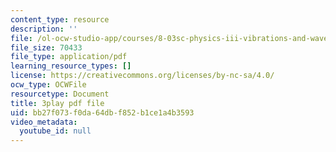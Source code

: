```yaml
---
content_type: resource
description: ''
file: /ol-ocw-studio-app/courses/8-03sc-physics-iii-vibrations-and-waves-fall-2016/bb27f073f0da64dbf852b1ce1a4b3593_b1eKhyC9TTo.pdf
file_size: 70433
file_type: application/pdf
learning_resource_types: []
license: https://creativecommons.org/licenses/by-nc-sa/4.0/
ocw_type: OCWFile
resourcetype: Document
title: 3play pdf file
uid: bb27f073-f0da-64db-f852-b1ce1a4b3593
video_metadata:
  youtube_id: null
---
```

